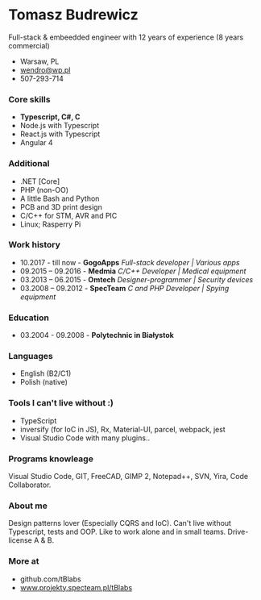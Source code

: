 # Tomasz Budrewicz
Full-stack & embeedded engineer with 12 years of experience (8 years commercial)

- Warsaw, PL
- wendro@wp.pl
- 507-293-714

### Core skills
- **Typescript, C#, C**
- Node.js with Typescript
- React.js with Typescript
- Angular 4

### Additional
- .NET [Core]
- PHP (non-OO)
- A little Bash and Python 
- PCB and 3D print design
- C/C++ for STM, AVR and PIC
- Linux; Rasperry Pi

### Work history
- 10.2017 - till now - **GogoApps** 
  *Full-stack developer | Various apps*
- 09.2015 – 09.2016 - **Medmia** 
  *C/C++ Developer | Medical equipment*
- 03.2013 – 06.2015 - **Omtech** 
  *Designer-programmer | Security devices*
- 03.2008 – 09.2012 - **SpecTeam** 
  *C and PHP Developer | Spying equipment*

### Education

- 03.2004 - 09.2008 - **Polytechnic in Białystok**

### Languages

- English (B2/C1)
- Polish (native)

### Tools I can't live without :)
- TypeScript
- inversify (for IoC in JS), Rx, Material-UI, parcel, webpack, jest
- Visual Studio Code with many plugins..

### Programs knowleage

Visual Studio Code, GIT, FreeCAD, GIMP 2, Notepad++, SVN, Yira, Code Collaborator.

### About me

Design patterns lover (Especially CQRS and IoC). Can't live without Typescript, tests and OOP.
Like to work alone and in small teams.
Drive-license A & B.

### More at
- github.com/tBlabs
- www.projekty.specteam.pl/tBlabs
